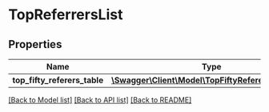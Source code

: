# TopReferrersList

## Properties
Name | Type | Description | Notes
------------ | ------------- | ------------- | -------------
**top_fifty_referers_table** | [**\Swagger\Client\Model\TopFiftyReferersTableList[]**](TopFiftyReferersTableList.md) |  | [optional] 

[[Back to Model list]](../README.md#documentation-for-models) [[Back to API list]](../README.md#documentation-for-api-endpoints) [[Back to README]](../README.md)

